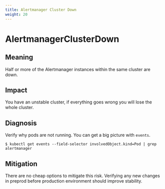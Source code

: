 ```yaml
---
title: Alertmanager Cluster Down
weight: 20
---
```


# AlertmanagerClusterDown

## Meaning

Half or more of the Alertmanager instances within the same cluster are down.

## Impact

You have an unstable cluster, if everything goes wrong you will lose
the whole cluster.

## Diagnosis

Verify why pods are not running.
You can get a big picture with `events`.

```shell
$ kubectl get events --field-selector involvedObject.kind=Pod | grep alertmanager
```

## Mitigation

There are no cheap options to mitigate this risk.
Verifying any new changes in preprod before production environment
should improve stability.  
